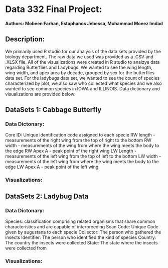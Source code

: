 # Data 332 Final Project: 
#### Authors: Mobeen Farhan, Estaphanos Jebessa, Muhammad Moeez Imdad

## Description:
We primarily used R studio for our analysis of the data sets provided by the biology department. The raw data we used was provided as a .CSV and .XLSX file. All of the visualizations were created in R studio to analzye data regarding Butterflies and Ladybugs. We wanted to see the wing length, wing width, and apex area by decade, grouped by sex for the butterflies data set. For the ladybugs data set, we wanted to see the count of species characterized by plot, we also saw who collected what species and we also wanted to see common species in IOWA and ILLINOIS. Data dictionary and visualizations are provided below:

## DataSets 1: Cabbage Butterfly
### Data Dictonary:
Core ID: Unique identification code assigned to each specie
RW length - measurements of the right wing from the top of right to the bottom
RW width - measurements of the wing from where the wing meets the body to the edge
RW Apex A - peak point of the right wing
LW Length - measurements of the left wing from the top of left to the bottom
LW width - measurements of the left wing from where the wing meets the body to the edge
LW Apex A - peak point of the left wing

### Visualizations:


## DataSets 2: Ladybug Data
### Data Dictonary:
Species: classification comprising related organisms that share common characteristics and are capable of interbreeding
Scan Code: Unique Code given by augustana to each specie
Collector: The person who gathered the insects
Identifier: The person who identified the kind of species
Country: The country the insects were collected
State: The state where the insects were collected from

### Visualizations:
